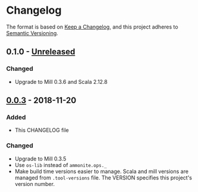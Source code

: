 # Changelog

The format is based on [Keep a Changelog](https://keepachangelog.com/en/1.0.0/),
and this project adheres to [Semantic Versioning](https://semver.org/spec/v2.0.0.html).

## 0.1.0 - [Unreleased]

### Changed
- Upgrade to Mill 0.3.6 and Scala 2.12.8

## [0.0.3] - 2018-11-20

### Added
- This CHANGELOG file

### Changed
- Upgrade to Mill 0.3.5
- Use `os-lib` instead of `ammonite.ops._`
- Make build time versions easier to manage.
  Scala and mill versions are managed from `.tool-versions` file.
  The VERSION specifies this project's version number.

[Unreleased]: https://github.com/vic/mill-dotenv/compare/0.0.3...HEAD
[0.0.3]: https://github.com/vic/mill-dotenv/compare/0.0.2...0.0.3

